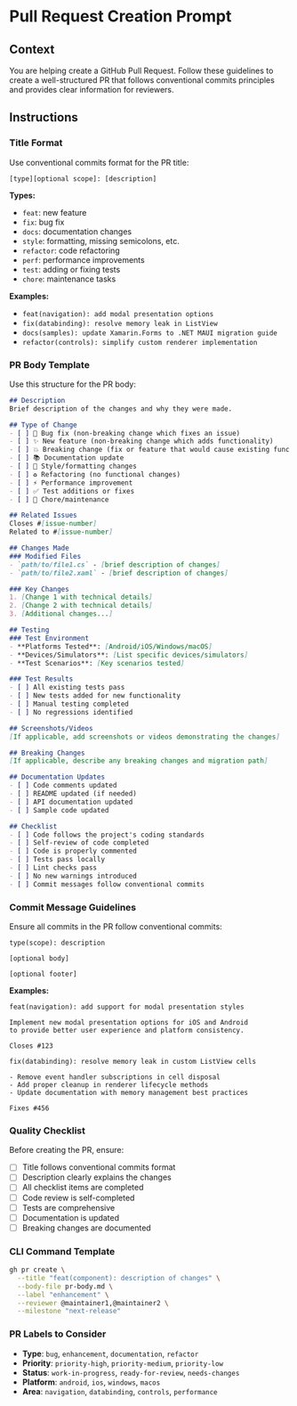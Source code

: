 # Pull Request Creation Prompt

## Context
You are helping create a GitHub Pull Request. Follow these guidelines to create a well-structured PR that follows conventional commits principles and provides clear information for reviewers.

## Instructions

### Title Format
Use conventional commits format for the PR title:
```
[type][optional scope]: [description]
```

**Types:**
- `feat`: new feature
- `fix`: bug fix
- `docs`: documentation changes
- `style`: formatting, missing semicolons, etc.
- `refactor`: code refactoring
- `perf`: performance improvements
- `test`: adding or fixing tests
- `chore`: maintenance tasks

**Examples:**
- `feat(navigation): add modal presentation options`
- `fix(databinding): resolve memory leak in ListView`
- `docs(samples): update Xamarin.Forms to .NET MAUI migration guide`
- `refactor(controls): simplify custom renderer implementation`

### PR Body Template
Use this structure for the PR body:

```markdown
## Description
Brief description of the changes and why they were made.

## Type of Change
- [ ] 🐛 Bug fix (non-breaking change which fixes an issue)
- [ ] ✨ New feature (non-breaking change which adds functionality)
- [ ] 💥 Breaking change (fix or feature that would cause existing functionality to not work as expected)
- [ ] 📚 Documentation update
- [ ] 🎨 Style/formatting changes
- [ ] ♻️ Refactoring (no functional changes)
- [ ] ⚡ Performance improvement
- [ ] ✅ Test additions or fixes
- [ ] 🔧 Chore/maintenance

## Related Issues
Closes #[issue-number]
Related to #[issue-number]

## Changes Made
### Modified Files
- `path/to/file1.cs` - [brief description of changes]
- `path/to/file2.xaml` - [brief description of changes]

### Key Changes
1. [Change 1 with technical details]
2. [Change 2 with technical details]
3. [Additional changes...]

## Testing
### Test Environment
- **Platforms Tested**: [Android/iOS/Windows/macOS]
- **Devices/Simulators**: [List specific devices/simulators]
- **Test Scenarios**: [Key scenarios tested]

### Test Results
- [ ] All existing tests pass
- [ ] New tests added for new functionality
- [ ] Manual testing completed
- [ ] No regressions identified

## Screenshots/Videos
[If applicable, add screenshots or videos demonstrating the changes]

## Breaking Changes
[If applicable, describe any breaking changes and migration path]

## Documentation Updates
- [ ] Code comments updated
- [ ] README updated (if needed)
- [ ] API documentation updated
- [ ] Sample code updated

## Checklist
- [ ] Code follows the project's coding standards
- [ ] Self-review of code completed
- [ ] Code is properly commented
- [ ] Tests pass locally
- [ ] Lint checks pass
- [ ] No new warnings introduced
- [ ] Commit messages follow conventional commits
```

### Commit Message Guidelines
Ensure all commits in the PR follow conventional commits:

```
type(scope): description

[optional body]

[optional footer]
```

**Examples:**
```
feat(navigation): add support for modal presentation styles

Implement new modal presentation options for iOS and Android
to provide better user experience and platform consistency.

Closes #123
```

```
fix(databinding): resolve memory leak in custom ListView cells

- Remove event handler subscriptions in cell disposal
- Add proper cleanup in renderer lifecycle methods
- Update documentation with memory management best practices

Fixes #456
```

### Quality Checklist
Before creating the PR, ensure:
- [ ] Title follows conventional commits format
- [ ] Description clearly explains the changes
- [ ] All checklist items are completed
- [ ] Code review is self-completed
- [ ] Tests are comprehensive
- [ ] Documentation is updated
- [ ] Breaking changes are documented

### CLI Command Template
```bash
gh pr create \
  --title "feat(component): description of changes" \
  --body-file pr-body.md \
  --label "enhancement" \
  --reviewer @maintainer1,@maintainer2 \
  --milestone "next-release"
```

### PR Labels to Consider
- **Type**: `bug`, `enhancement`, `documentation`, `refactor`
- **Priority**: `priority-high`, `priority-medium`, `priority-low`
- **Status**: `work-in-progress`, `ready-for-review`, `needs-changes`
- **Platform**: `android`, `ios`, `windows`, `macos`
- **Area**: `navigation`, `databinding`, `controls`, `performance`
